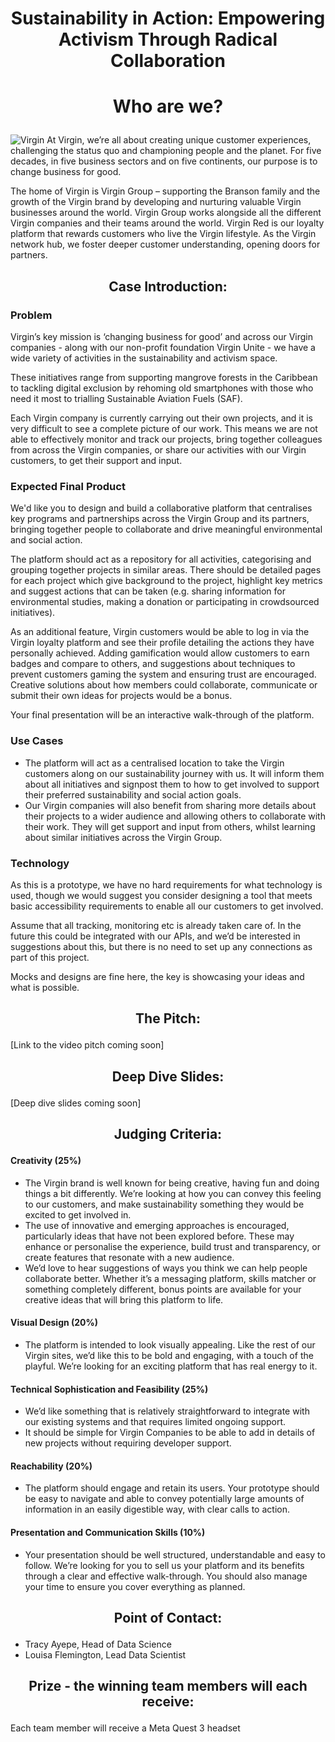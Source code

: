 # <p align="center"> Sustainability in Action: Empowering Activism Through Radical Collaboration  </p>


# <p align="center"> Who are we? </p>
![Virgin](virgin_banner.png)
At Virgin, we’re all about creating unique customer experiences, challenging the status quo and championing people and the planet. For five decades, in five business sectors and on five continents, our purpose is to change business for good.  

The home of Virgin is Virgin Group – supporting the Branson family and the growth of the Virgin brand by developing and nurturing valuable Virgin businesses around the world. Virgin Group works alongside all the different Virgin companies and their teams around the world. Virgin Red is our loyalty platform that rewards customers who live the Virgin lifestyle. As the Virgin network hub, we foster deeper customer understanding, opening doors for partners. 


## <p align="center"> Case Introduction: </p>
### Problem
Virgin’s key mission is ‘changing business for good’ and across our Virgin companies - along with our non-profit foundation Virgin Unite - we have a wide variety of activities in the sustainability and activism space.  

These initiatives range from supporting mangrove forests in the Caribbean to tackling digital exclusion by rehoming old smartphones with those who need it most to trialling Sustainable Aviation Fuels (SAF).  

Each Virgin company is currently carrying out their own projects, and it is very difficult to see a complete picture of our work. This means we are not able to effectively monitor and track our projects, bring together colleagues from across the Virgin companies, or share our activities with our Virgin customers, to get their support and input.  


### Expected Final Product
We'd like you to design and build a collaborative platform that centralises key programs and partnerships across the Virgin Group and its partners, bringing together people to collaborate and drive meaningful environmental and social action. 

The platform should act as a repository for all activities, categorising and grouping together projects in similar areas. There should be detailed pages for each project which give background to the project, highlight key metrics and suggest actions that can be taken (e.g. sharing information for environmental studies, making a donation or participating in crowdsourced initiatives).  

As an additional feature, Virgin customers would be able to log in via the Virgin loyalty platform and see their profile detailing the actions they have personally achieved. Adding gamification would allow customers to earn badges and compare to others, and suggestions about techniques to prevent customers gaming the system and ensuring trust are encouraged. Creative solutions about how members could collaborate, communicate or submit their own ideas for projects would be a bonus.  

Your final presentation will be an interactive walk-through of the platform. 


### Use Cases
- The platform will act as a centralised location to take the Virgin customers along on our sustainability journey with us. It will inform them about all initiatives and signpost them to how to get involved to support their preferred sustainability and social action goals.   
- Our Virgin companies will also benefit from sharing more details about their projects to a wider audience and allowing others to collaborate with their work. They will get support and input from others, whilst learning about similar initiatives across the Virgin Group. 


### Technology
As this is a prototype, we have no hard requirements for what technology is used, though we would suggest you consider designing a tool that meets basic accessibility requirements to enable all our customers to get involved.  

Assume that all tracking, monitoring etc is already taken care of. In the future this could be integrated with our APIs, and we’d be interested in suggestions about this, but there is no need to set up any connections as part of this project.  

Mocks and designs are fine here, the key is showcasing your ideas and what is possible. 


## <p align="center"> The Pitch: </p>
[Link to the video pitch coming soon]


## <p align="center"> Deep Dive Slides: </p>
[Deep dive slides coming soon]
<p align="center">  </p>


## <p align="center"> Judging Criteria: </p>
#### Creativity (25%) 
- The Virgin brand is well known for being creative, having fun and doing things a bit differently. We’re looking at how you can convey this feeling to our customers, and make sustainability something they would be excited to get involved in. 
- The use of innovative and emerging approaches is encouraged, particularly ideas that have not been explored before. These may enhance or personalise the experience, build trust and transparency, or create features that resonate with a new audience. 
- We’d love to hear suggestions of ways you think we can help people collaborate better. Whether it’s a messaging platform, skills matcher or something completely different, bonus points are available for your creative ideas that will bring this platform to life.  


#### Visual Design (20%) 
- The platform is intended to look visually appealing. Like the rest of our Virgin sites, we’d like this to be bold and engaging, with a touch of the playful. We’re looking for an exciting platform that has real energy to it.  


#### Technical Sophistication and Feasibility (25%) 
- We’d like something that is relatively straightforward to integrate with our existing systems and that requires limited ongoing support.  
- It should be simple for Virgin Companies to be able to add in details of new projects without requiring developer support.  


#### Reachability (20%) 
- The platform should engage and retain its users. Your prototype should be easy to navigate and able to convey potentially large amounts of information in an easily digestible way, with clear calls to action.  


#### Presentation and Communication Skills (10%) 
- Your presentation should be well structured, understandable and easy to follow. We’re looking for you to sell us your platform and its benefits through a clear and effective walk-through. You should also manage your time to ensure you cover everything as planned.  


## <p align="center"> Point of Contact: </p>
- Tracy Ayepe, Head of Data Science 
- Louisa Flemington, Lead Data Scientist 


## <p align="center"> Prize - the winning team members will each receive: </p>
Each team member will receive a Meta Quest 3 headset